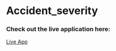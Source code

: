 # Accident_severity

### Check out the live application here: 
[Live App](https://chinemelu4-accident-severity-app-k5xez5.streamlit.app/)

